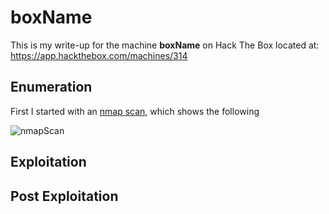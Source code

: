 # boxName

This is my write-up for the machine **boxName** on Hack The Box located at: https://app.hackthebox.com/machines/314

## Enumeration

First I started with an [nmap scan](./res/boxName/10_10_10_226_nmapReport.txt), which shows the following

![nmapScan](./res/boxName/nmapScan.png)

## Exploitation

## Post Exploitation

